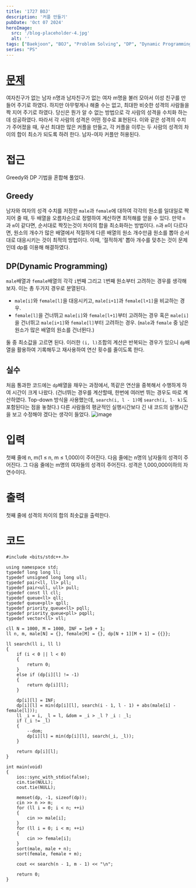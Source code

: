 ```yaml
---
title: '1727 BOJ'
description: '커플 만들기'
pubDate: 'Oct 07 2024'
heroImage: 
  src: '/blog-placeholder-4.jpg'
  alt: ''
tags: ["Baekjoon", "BOJ", "Problem Solving", "DP", "Dynamic Programming", "Greedy"]
series: "PS"
---
```


# [문제](https://www.acmicpc.net/problem/1727)
여자친구가 없는 남자 n명과 남자친구가 없는 여자 m명을 불러 모아서 이성 친구를 만들어 주기로 하였다.
하지만 아무렇게나 해줄 수는 없고, 최대한 비슷한 성격의 사람들을 짝 지어 주기로 하였다.
당신은 뭔가 알 수 없는 방법으로 각 사람의 성격을 수치화 하는데 성공하였다.
따라서 각 사람의 성격은 어떤 정수로 표현된다. 이와 같은 성격의 수치가 주어졌을 때, 우선 최대한 많은 커플을 만들고, 각 커플을 이루는 두 사람의 성격의 차이의 합이 최소가 되도록 하려 한다.
남자-여자 커플만 허용된다.

# 접근
Greedy와 DP 기법을 혼합해 풀었다.

## Greedy
남자와 여자의 성격 수치를 저장한 `male`과 `female`에 대하여 각각의 원소를 일대일로 짝지어 줄 때, 두 배열을 오름차순으로 정렬하여 계산하면 최적해를 얻을 수 있다.
만약 `n`과 `m`이 같다면, 순서대로 짝짓는것이 차이의 합을 최소화하는 방법이다.
`n`과 `m`이 다르다면, 원소의 개수가 많은 배열에서 적절하게 다른 배열의 원소 개수만큼 원소를 뽑아 순서대로 대응시키는 것이 최적의 방법이다.
이때, '절적하게' 뽑아 개수를 맞추는 것이 문제인데 dp를 이용해 해결하였다.

## DP(Dynamic Programming)
`male`배열과 `female`배열의 각각 `i`번째 그리고 `l`번째 원소부터 고려하는 경우를 생각해보자.
이는 총 두가지 경우로 분열된다.
* `male[i]`와 `female[l]`을 대응시키고, `male[i+1]`과 `female[l+1]`을 비교하는 경우.
* `female[l]`을 건너뛰고 `male[i]`와 `female[l+1]`부터 고려하는 경우 혹은 `male[i]`을 건너뛰고 `male[i+1]`와 `female[l]`부터 고려하는 경우.
(`male`과 `female` 중 남은 원소가 많은 배열의 원소를 건너뛴다.)


둘 중 최소값을 고르면 된다. 이러한 `(i, l)`조합의 계산은 반복되는 경우가 있으니 `dp`배열을 활용하여 기록해두고 재사용하여 연산 횟수를 줄이도록 한다.

## 실수
처음 통과한 코드에는 `dp`배열을 채우는 과정에서, 똑같은 연산을 중복해서 수행하게 하여 시간이 크게 나왔다.
(건너뛰는 경우를 계산할때, 한번에 여러번 뛰는 경우도 따로 계산하였다. Top-down 방식을 사용했는데, `search(i, l - 1)`에 `search(i, l- k)`도 포함된다는 점을 놓쳤다.)
다른 사람들의 평균적인 실행시간보다 긴 내 코드의 실행시간을 보고 수정해야 겠다는 생각이 들었다.
![image](https://github.com/user-attachments/assets/ede5158d-eaa1-455d-92a3-9b9617d9e786)

# 입력
첫째 줄에 n, m(1 ≤ n, m ≤ 1,000)이 주어진다. 다음 줄에는 n명의 남자들의 성격이 주어진다. 그 다음 줄에는 m명의 여자들의 성격이 주어진다. 성격은 1,000,000이하의 자연수이다.
# 출력
첫째 줄에 성격의 차이의 합의 최솟값을 출력한다.

# 코드
```
#include <bits/stdc++.h>

using namespace std;
typedef long long ll;
typedef unsigned long long ull;
typedef pair<ll, ll> pll;
typedef pair<ull, ull> pull;
typedef const ll cll;
typedef queue<ll> qll;
typedef queue<pll> qpll;
typedef priority_queue<ll> pqll;
typedef priority_queue<pll> pqpll;
typedef vector<ll> vll;

cll N = 1000, M = 1000, INF = 1e9 + 1;
ll n, m, male[N] = {}, female[M] = {}, dp[N + 1][M + 1] = {{}};

ll search(ll i, ll l)
{
    if (i < 0 || l < 0)
    {
        return 0;
    }
    else if (dp[i][l] != -1)
    {
        return dp[i][l];
    }

    dp[i][l] = INF;
    dp[i][l] = min(dp[i][l], search(i - 1, l - 1) + abs(male[i] - female[l]));
    ll _i = i, _l = l, &dom = _i > _l ? _i : _l;
    if (_i != _l)
    {
        --dom;
        dp[i][l] = min(dp[i][l], search(_i, _l));
    }

    return dp[i][l];
}

int main(void)
{
    ios::sync_with_stdio(false);
    cin.tie(NULL);
    cout.tie(NULL);

    memset(dp, -1, sizeof(dp));
    cin >> n >> m;
    for (ll i = 0; i < n; ++i)
    {
        cin >> male[i];
    }
    for (ll i = 0; i < m; ++i)
    {
        cin >> female[i];
    }
    sort(male, male + n);
    sort(female, female + m);

    cout << search(n - 1, m - 1) << "\n";

    return 0;
}
```
